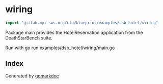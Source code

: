 <!-- Code generated by gomarkdoc. DO NOT EDIT -->

# wiring

```go
import "gitlab.mpi-sws.org/cld/blueprint/examples/dsb_hotel/wiring"
```

Package main provides the HotelReservation application from the DeathStarBench suite.

Run with go run examples/dsb\_hotel/wiring/main.go

## Index



Generated by [gomarkdoc](<https://github.com/princjef/gomarkdoc>)
